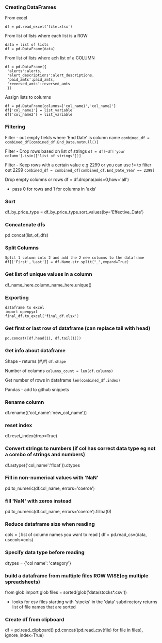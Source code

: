 ### Creating DataFrames
From excel
```
df = pd.read_excel('file.xlsx')
```

From list of lists where each list is a ROW
```
data = list of lists
df = pd.DataFrame(data)
```

From list of lists where ach list of a COLUMN
```
df = pd.DataFrame({
 'alerts':alerts,
 'alert_descriptions':alert_descriptions,
 'paid_amts':paid_amts,
 'reversed_amts':reversed_amts
 })
```

Assign lists to columns
```
df = pd.DataFrame(columns=['col_name1','col_name2']
df['col_name1'] = list_variable
df['col_name2'] = list_variable
```

### Filtering
Filter - out empty fields where 'End Date' is column name
`combined_df = combined_df[combined_df.End_Date.notnull()]`

Filter - Drop rows based on list of strings
`df = df[~df['your column'].isin(['list of strings'])]`

Filter - Keep rows with a certain value e.g 2299 or you can use != to filter out 2299
`combined_df = combined_df[combined_df.End_Date_Year == 2299]`

Drop empty columns or rows
df = df.dropna(axis=0,how='all')
- pass 0 for rows and 1 for columns in 'axis'

### Sort
 df_by_price_type = df_by_price_type.sort_values(by='Effective_Date')
 
### Concatenate dfs
pd.concat(list_of_dfs)

### Split Columns
```
Split 1 column into 2 and add the 2 new columns to the dataframe
df[['First','Last']] = df.Name.str.split("_",expand=True)
```

### Get list of unique values in a column
df_name_here.column_name_here.unique()

### Exporting
```
dataframe to excel
import openpyxl
final_df.to_excel('final_df.xlsx')
```

### Get first or last row of dataframe (can replace tail with head)
```
pd.concat([df.head(1), df.tail(1)])
```

### Get info about dataframe
Shape - returns (#,#)
`df.shape`

Number of columns
`columns_count = len(df.columns)`

Get number of rows in dataframe
`len(combined_df.index)`

Pandas - add to github snippets
### Rename column
df.rename({'col_name':'new_col_name'})

### reset index
df.reset_index(drop=True)

### Convert strings to numbers (if col has correct data type eg not a combo of strings and numbers)
df.astype({'col_name':'float'}).dtypes

### Fill in non-numerical values with 'NaN'
pd.to_numeric(df.col_name, errors='coerce')
### fill 'NaN' with zeros instead
pd.to_numeric(df.col_name, errors='coerce').fillna(0)

### Reduce dataframe size when reading
cols = [ list of column names you want to read ]
df = pd.read_csv(data, usecols=cols)

### Specify data type before reading
dtypes = {'col name': 'category'}

### build a dataframe from multiple files ROW WISE(eg multiple spreadsheets)
from glob import glob
files = sorted(glob('data/stocks*.csv')) 
- looks for csv files starting with 'stocks' in the 'data' subdirectory
returns list of file names that are sorted

### Create df from clipboard
df = pd.read_clipboard()
pd.concat((pd.read_csv(file) for file in files), ignore_index=True)


